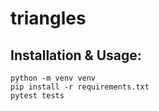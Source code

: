 # triangles

## Installation & Usage:
```
python -m venv venv
pip install -r requirements.txt
pytest tests
```